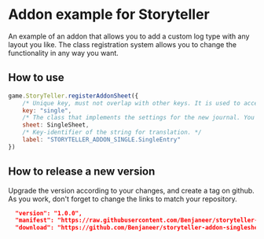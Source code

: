 # Addon example for Storyteller 
An example of an addon that allows you to add a custom log type with any layout you like. The class registration system allows you to change the functionality in any way you want.

## How to use

```javascript
game.StoryTeller.registerAddonSheet({
    /* Unique key, must not overlap with other keys. It is used to access the object. */
    key: "single",
    /* The class that implements the settings for the new journal. You don't need to create an instance, the class description itself is passed. */
    sheet: SingleSheet,
    /* Key-identifier of the string for translation. */
    label: "STORYTELLER_ADDON_SINGLE.SingleEntry"
})
```

## How to release a new version

Upgrade the version according to your changes, and create a tag on github. As you work, don't forget to change the links to match your repository.
```json
  "version": "1.0.0",
  "manifest": "https://raw.githubusercontent.com/Benjaneer/storyteller-addon-singlesheet/main/module.json",
  "download": "https://github.com/Benjaneer/storyteller-addon-singlesheet/archive/refs/tags/v1.0.0.zip"
```


